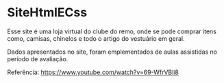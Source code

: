 # SiteHtmlECss

Esse site é uma loja virtual do clube do remo, onde se pode comprar itens como, camisas, chinelos e todo o artigo do vestuário em geral.

Dados apresentados no site, foram emplementados de aulas assistidas no período de avaliação.

Referência: https://www.youtube.com/watch?v=69-WfrVBli8




